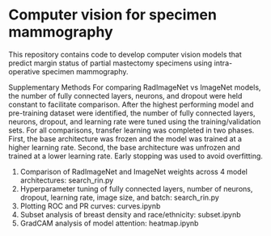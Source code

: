 Computer vision for specimen mammography
=============================================

This repository contains code to develop computer vision models that predict margin status of partial mastectomy specimens using intra-operative specimen mammography.

Supplementary Methods
For comparing RadImageNet vs ImageNet models, the number of fully connected layers, neurons, and dropout were held constant to facilitate comparison. After the highest performing model and pre-training dataset were identified, the number of fully connected layers, neurons, dropout, and learning rate were tuned using the training/validation sets. For all comparisons, transfer learning was completed in two phases. First, the base architecture was frozen and the model was trained at a higher learning rate. Second, the base architecture was unfrozen and trained at a lower learning rate. Early stopping was used to avoid overfitting.


1. Comparison of RadImageNet and ImageNet weights across 4 model architectures: search_rin.py
2. Hyperparameter tuning of fully connected layers, number of neurons, dropout, learning rate, image size, and batch: search_rin.py
3. Plotting ROC and PR curves: curves.ipynb
4. Subset analysis of breast density and race/ethnicity: subset.ipynb
5. GradCAM analysis of model attention: heatmap.ipynb
